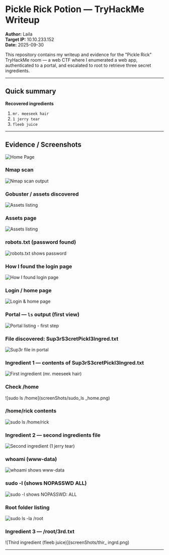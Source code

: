 # Pickle Rick Potion — TryHackMe Writeup

**Author:** Laila  
**Target IP:** 10.10.233.152  
**Date:** 2025-09-30

This repository contains my writeup and evidence for the "Pickle Rick" TryHackMe room — a web CTF where I enumerated a web app, authenticated to a portal, and escalated to root to retrieve three secret ingredients.

---

## Quick summary
**Recovered ingredients**
1. `mr. meeseek hair`  
2. `1 jerry tear`  
3. `fleeb juice`

---

## Evidence / Screenshots

![Home Page ](screenShots/step1.png)

### Nmap scan
![Nmap scan output](screenShots/nmap.png)

### Gobuster / assets discovered
![Assets listing](screenShots/find_assets.png)

### Assets page 
![Assets listing](screenShots/assets.png)

### robots.txt (password found)
![robots.txt shows password](screenShots/robot_txt.png)

### How I found the login page
![How I found login page](screenShots/how_found_login_page.png)

### Login / home page
![Login & home page](screenShots/login_home_page.png)

### Portal — `ls` output (first view)
![Portal listing - first step](screenShots/ls_in_portral_first_step.png)

### File discovered: Sup3rS3cretPickl3Ingred.txt
![Sup3r file in portal](screenShots/ls_in_portral_first_step.png)

### Ingredient 1 — contents of Sup3rS3cretPickl3Ingred.txt
![First ingredient (mr. meeseek hair)](screenShots/found_first_ingr.png)

### Check /home
![sudo ls /home](screenShots/sudo_ls _home.png)

### /home/rick contents
![sudo ls /home/rick](screenShots/sudo_ls_home_rick.png)

### Ingredient 2 — second ingredients file 
![Second ingredient (1 jerry tear)](screenShots/sudo_ls_home_rick.png)

### whoami (www-data)
![whoami shows www-data](screenShots/whoami_www_data.png)

### sudo -l (shows NOPASSWD ALL)
![sudo -l shows NOPASSWD: ALL](screenShots/sudo_ls_www_data.png)

### Root folder listing
![sudo ls -la /root](screenShots/sudo_ls_root.png)

### Ingredient 3 — /root/3rd.txt
![Third ingredient (fleeb juice)](screenShots/thir_ ingrd.png)

---
